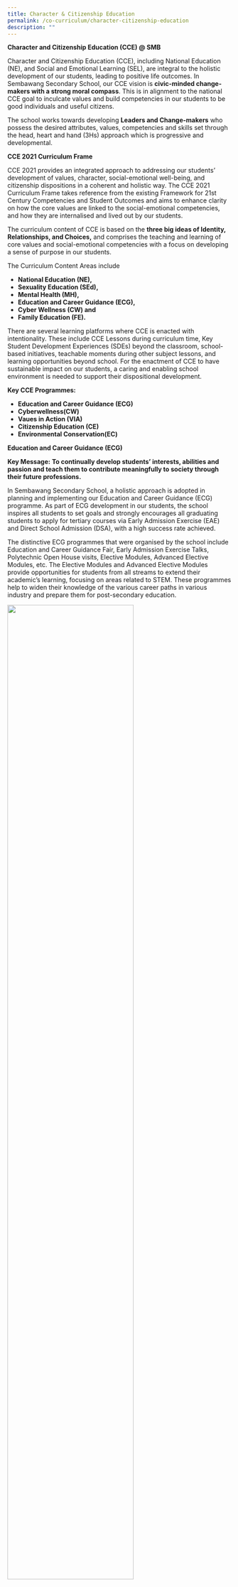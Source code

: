 ```yaml
---
title: Character & Citizenship Education
permalink: /co-curriculum/character-citizenship-education
description: ""
---
```

**Character and Citizenship Education (CCE) @ SMB**

Character and Citizenship Education (CCE), including National Education (NE), and Social and Emotional Learning (SEL), are integral to the holistic development of our students, leading to positive life outcomes. In Sembawang Secondary School, our CCE vision is **civic-minded change-makers with a strong moral compass**. This is in alignment to the national CCE goal to inculcate values and build competencies in our students to be good individuals and useful citizens.

The school works towards developing **Leaders and Change-makers** who possess the desired attributes, values, competencies and skills set through the head, heart and hand (3Hs) approach which is progressive and developmental.

**CCE 2021 Curriculum Frame**

CCE 2021 provides an integrated approach to addressing our students’ development of values, character, social-emotional well-being, and citizenship dispositions in a coherent and holistic way. The CCE 2021 Curriculum Frame takes reference from the existing Framework for 21st Century Competencies and Student Outcomes and aims to enhance clarity on how the core values are linked to the social-emotional competencies, and how they are internalised and lived out by our students.

The curriculum content of CCE is based on the **three big ideas of Identity, Relationships, and Choices,** and comprises the teaching and learning of core values and social-emotional competencies with a focus on developing a sense of purpose in our students.

The Curriculum Content Areas include

*   **National Education (NE),**
*   **Sexuality Education (SEd),**
*   **Mental Health (MH),**
*   **Education and Career Guidance (ECG),**
*   **Cyber Wellness (CW) and**
*   **Family Education (FE).**

There are several learning platforms where CCE is enacted with intentionality. These include CCE Lessons during curriculum time, Key Student Development Experiences (SDEs) beyond the classroom, school-based initiatives, teachable moments during other subject lessons, and learning opportunities beyond school. For the enactment of CCE to have sustainable impact on our students, a caring and enabling school environment is needed to support their dispositional development.

**Key CCE Programmes:**

*   **Education and Career Guidance (ECG)**
*   **Cyberwellness(CW)**
*   **Vaues in Action (VIA)**
*   **Citizenship Education (CE)**
*   **Environmental Conservation(EC)**

**Education and Career Guidance (ECG)**

**Key Message:** **To continually develop students’ interests, abilities and passion and teach them to contribute meaningfully to society through their future professions.**

In Sembawang Secondary School, a holistic approach is adopted in planning and implementing our Education and Career Guidance (ECG) programme. As part of ECG development in our students, the school inspires all students to set goals and strongly encourages all graduating students to apply for tertiary courses via Early Admission Exercise (EAE) and Direct School Admission (DSA), with a high success rate achieved.

The distinctive ECG programmes that were organised by the school include Education and Career Guidance Fair, Early Admission Exercise Talks, Polytechnic Open House visits, Elective Modules, Advanced Elective Modules, etc. The Elective Modules and Advanced Elective Modules provide opportunities for students from all streams to extend their academic’s learning, focusing on areas related to STEM. These programmes help to widen their knowledge of the various career paths in various industry and prepare them for post-secondary education.

<img src="/images/CCE1.jpeg" 
     style="width:75%">
		 
Captivating and informative Education and Career Guidance Fair where tertiary institutions were invited to the school to share information on tertiary courses.


<img src="/images/CCE2.jpeg" 
     style="width:75%">

Engaging and Hands-on Elective Module Programme on Aerospace where our students get to enjoy a simulated cockpit experience

<img src="/images/CCE3.jpeg" 
     style="width:75%">

Elective Module programme on Pastry Making to groom our future chefs and bakers

**Cyber Wellness(CW)**

**Key Message:** **Discerning and responsible digital users who are able to protect themselves and their well-being in the cyberspace.**

The distinctive CW programmes that were organised by the school include Cyber Wellness Carnival, Intergenerational Learning Programme, Cyber Wellness sharing by CW leaders, Cyber Wellness poster design competition, etc. The Cyber Wellness carnival, led by our CW leaders, is an impactful event that combines fun games with embedded CW messages, so that students can learn while having fun. The Intergenerational Learning Programme is a partnership between Family Central and Sembawang Secondary School where our CW leaders teach digital skills and usage of mobile apps to the elderly.

![](/images/CCE4.jpeg)

Cyber Wellness Carnival – Station 1: Shoot down the fake news

![](/images/CCE5.jpeg)

Cyber Wellness Carnival – Station 2: Pass down the message

![](/images/CCE6.jpeg)

Cyber Wellness Carnival – Station 3: Guess the word

![](/images/CCE7.jpeg)

Cyber Wellness Carnival – Station 4: Search the word

![](/images/CCE8.jpeg)
Cyber Wellness Carnival – Station 5: Pick up the real news

![](/images/CCE9.jpeg)

Cyber Wellness Carnival – Station 6: Photo Booth

![](/images/CCE10.jpeg)

Intergenerational Learning Programme where our Cyber Wellness leaders taught the elderly usage of some mobile apps via Zoom

**Vaues in Action (VIA)**

**Key Message:** **To nurture Leaders and Change Makers who demonstrate the RESPIRE (school) values to contribute meaningfully to the community**

The focus of the Lower Secondary VIA programme is on environmental conservation while the focus of the Upper Secondary VIA programme is on touching the lives of the community. The distinctive VIA programmes that were organised by the school include beach cleaning, designing recyclable bag and giving them to residents to promote environmental conservation, gate painting at rented flats, organising block party for residents, VIA carnival, etc. Over the four to five years in school, our students have experienced many meaningful events that have brought about an impact to the environment and community, while achieving an excellent score in the service component of LEAPS 2.0.

<img src="/images/CCE11.jpeg" 
     style="width:75%">
Students painting the gates of residents staying in rented flats as part of their VIA programme

<img src="/images/CCE12-768x617.jpeg" 
     style="width:35%">

Recyclable bag designed by our students and given to residents as part of advocacy of environmental conservation

![](/images/CCE13.jpeg)
Students engaged in beach cleaning and interacting with residents during a block party

**Citizenship Education (CE)**

**Key Message****:** **We believe our students and teachers are informed citizens who have a heart for the nation through cultivation of national cohesion, sense of belonging and confidence in the future.**

The distinctive CE programmes that were organised by the school include Total Defence Day celebration, Racial Harmony Day celebration, National Day celebration, etc.

**Total Defence Day**


<img src="/images/CCE14.png" 
     style="width:35%">
		 
For the commemoration of Total Defence Day (TDD), the activities were conducted during CCE lesson. CE Leaders conducted a TDD sharing, presenting on the different aspects of TDD and how we could contribute in building a strong and resilient Singapore. Students then highlighted their commitment by designing a scratch card and placing it together as a class to form a meaningful design related to Total Defence.

**Racial Harmony Day**

![](/images/CCE15-768x494.png)

For the commemoration of Racial Harmony Day, students were engaged in discussions and reflected on what it means to live in a multicultural society like Singapore and how we can work together to strengthen racial and religious harmony. At the end of the day, we learnt that harmony comes not through tolerating the differences but a genuine appreciation of our shared aspirations.

**National Day Celebration**

For our nation’s 55th birthday, we began the day with a record of a parade segment where our Uniform Groups and CE Leaders conducted the flag-raising ceremony with pride. We continued the day celebrating our nation’s achievements and commitment to stay united as one people through the building of structures as a class, while adhering to safe distancing measures. We ended the day with a sing-along session, which was complimented by the creative music videos created by each class!

![](/images/CCE16.png)

Structures of iconic buildings in Singapore created by putting together paper cubes designed by students

**Environmental Conservation(EC)**

**Key Message:** **Responsible and caring individual who brings positive impact to the environment**

The distinctive EC programmes that were organised by the school include Sembcorp School Recycling Programme, Green Outreach Programme (GOP), assembly talk on recycling by SembWaste, sharing by EC leaders on climate change and recycling, etc. Through these programmes and some hands-on activities such as the GOP, student are constantly reminded of the important messages of reducing, reusing and recycling.

![](/images/cce17.jpeg)

Students collecting newspapers and other recyclables from residents as part of our Green Outreach Programme

![](/images/cce18.jpeg)

Students attending an assembly talk on recycling by SembWaste